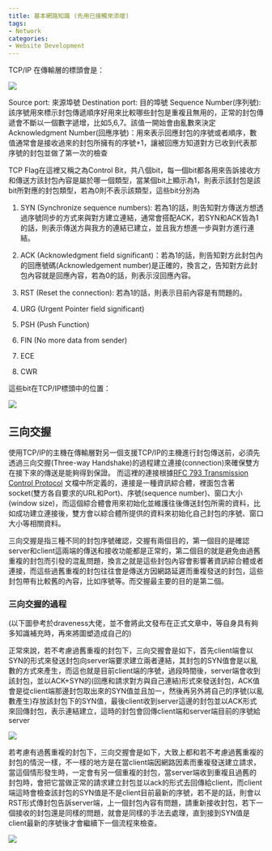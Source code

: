 ```yaml
---
title: 基本網路知識 (先用已接觸來添增)
tags:
- Network
categories:
- Website Development
---
```





TCP/IP 在傳輸層的標頭會是：

![](https://res.cloudinary.com/dqfxgtyoi/image/upload/v1631371279/blog/TCP_IP/tcp_ipHeader_rwqwcl.png)

Source port: 來源埠號
Destination port: 目的埠號
Sequence Number(序列號): 該序號用來標示封包傳遞順序好用來比較哪些封包是重複且無用的，正常的封包傳遞會不斷以一個數字遞增，比如5,6,7。該值一開始會由亂數來決定
Acknowledgment Number(回應序號)：用來表示回應封包的序號或者順序，數值通常會是接收過來的封包所擁有的序號+1，讓被回應方知道對方已收到代表那序號的封包並做了第一次的檢查


TCP Flag在這裡又稱之為Control Bit，共八個bit，每一個bit都各用來告訴接收方和傳送方該封包內容是屬於哪一個類型，當某個bit上顯示為1，則表示該封包是該bit所對應的封包類型，若為0則不表示該類型，這些bit分別為


1. SYN (Synchronize sequence numbers): 若為1的話，則告知對方傳送方想透過序號同步的方式來與對方建立連結，通常會搭配ACK，若SYN和ACK皆為1的話，則表示傳送方與我方的連結已建立，並且我方想進一步與對方進行連結。


2. ACK (Acknowledgment field significant)：若為1的話，則告知對方此封包內的回應號碼(Acknowledgement number)是正確的，換言之，告知對方此封包內容就是回應內容，若為0的話，則表示沒回應內容。

3. RST (Reset the connection): 若為1的話，則表示目前內容是有問題的。
4. URG (Urgent Pointer field significant)
5. PSH (Push Function)
6. FIN (No more data from sender)
7. ECE
8. CWR

這些bit在TCP/IP標頭中的位置：

![](https://res.cloudinary.com/dqfxgtyoi/image/upload/v1631374337/blog/TCP_IP/tcpflag_wumylp.png)


## 三向交握

使用TCP/IP的主機在傳輸層對另一個支援TCP/IP的主機進行封包傳送前，必須先透過三向交握(Three-way Handshake)的過程建立連接(connection)來確保雙方在接下來的傳送是能夠得到保證。
而這裡的連接根據[RFC 793 Transmission Control Protocol](https://datatracker.ietf.org/doc/html/rfc793) 文檔中所定義的，連接是一種資訊綜合體，裡面包含著socket(雙方各自要求的URL和Port)、序號(sequence number)、窗口大小(window size)，而這個綜合體會用來初始化並維護往後傳送封包所需的資料，比如成功建立連接後，雙方會以綜合體所提供的資料來初始化自己封包的序號、窗口大小等相關資料。


三向交握是指三種不同的封包序號確認，交握有兩個目的，第一個目的是確認server和client這兩端的傳送和接收功能都是正常的，第二個目的就是避免由過舊重複的封包而引發的混亂問題，換言之就是這些封包內容會影響著資訊綜合體或者連接，而這些過舊重複的封包往往會是傳送方因網路延遲而重複發送的封包，這些封包帶有比較舊的內容，比如序號等。而交握最主要的目的是第二個。


### 三向交握的過程
(以下圖參考於draveness大佬，並不會將此文發布在正式文章中，等自身具有夠多知識補充時，再來將圖塑造成自己的)


正常來說，若不考慮過舊重複的封包下，三向交握會是如下，首先client端會以SYN的形式來發送封包向server端要求建立兩者連結，其封包的SYN值會是以亂數的方式來產生，而這也就是目前client端的序號，過段時間後，server端會收到該封包，並以ACK+SYN的(回應和請求對方與自己連結)形式來發送封包，ACK值會是從client端那邊封包取出來的SYN值並且加一，然後再另外將自己的序號(以亂數產生)存放該封包下的SYN值，最後client收到server這邊的封包並以ACK形式來回傳封包，表示連結建立，這時的封包會回傳client端和server端目前的序號給server


![](https://res.cloudinary.com/dqfxgtyoi/image/upload/v1631379121/blog/TCP_IP/normal_ThreeWayHandShake_cubyfd.png)



若考慮有過舊重複的封包下，三向交握會是如下，大致上都和若不考慮過舊重複的封包的情況一樣，不一樣的地方是在當client端因網路因素而重複發送建立請求，當這個情形發生時，一定會有另一個重複的封包，當server端收到重複且過舊的封包時，會把它當做正常的請求建立封包並以ack的形式去回傳給client，而client端這時會檢查該封包的SYN值是不是client目前最新的序號，若不是的話，則會以RST形式傳封包告訴server端，上一個封包內容有問題，請重新接收封包，若下一個接收的封包還是同樣的問題，就會是同樣的手法去處理，直到接到SYN值是client最新的序號後才會繼續下一個流程來檢查。


![](https://res.cloudinary.com/dqfxgtyoi/image/upload/v1631379122/blog/TCP_IP/duplicate_ThreeWayHandShake_l86upz.png)



### 





